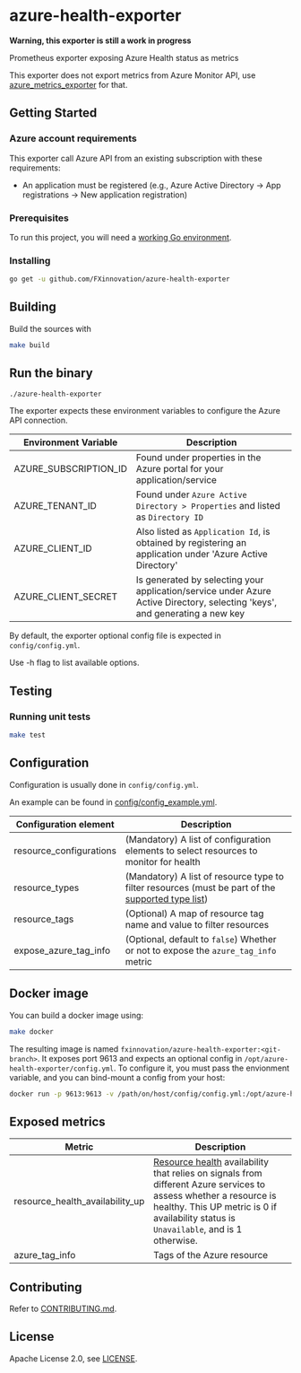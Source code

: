 # azure-health-exporter

**Warning, this exporter is still a work in progress**

Prometheus exporter exposing Azure Health status as metrics

This exporter does not export metrics from Azure Monitor API, use [azure_metrics_exporter](https://github.com/RobustPerception/azure_metrics_exporter) for that.

## Getting Started

### Azure account requirements

This exporter call Azure API from an existing subscription with these requirements:

* An application must be registered (e.g., Azure Active Directory -> App registrations -> New application registration)

### Prerequisites

To run this project, you will need a [working Go environment](https://golang.org/doc/install).

### Installing

```bash
go get -u github.com/FXinnovation/azure-health-exporter
```

## Building

Build the sources with

```bash
make build
```

## Run the binary

```bash
./azure-health-exporter
```

The exporter expects these environment variables to configure the Azure API
connection.

Environment Variable | Description
---------------------| -----------
AZURE_SUBSCRIPTION_ID | Found under properties in the Azure portal for your application/service
AZURE_TENANT_ID | Found under `Azure Active Directory > Properties` and listed as `Directory ID`
AZURE_CLIENT_ID | Also listed as `Application Id`, is obtained by registering an application under 'Azure Active Directory'
AZURE_CLIENT_SECRET | Is generated by selecting your application/service under Azure Active Directory, selecting 'keys', and generating a new key

By default, the exporter optional config file is expected in `config/config.yml`.

Use -h flag to list available options.

## Testing

### Running unit tests

```bash
make test
```

## Configuration

Configuration is usually done in `config/config.yml`.

An example can be found in
[config/config_example.yml](https://github.com/FXinnovation/azure-health-exporter/blob/master/config/config_example.yml).

Configuration element | Description
--------------------- | -----------
resource_configurations | (Mandatory) A list of configuration elements to select resources to monitor for health
resource_types | (Mandatory) A list of resource type to filter resources (must be part of the [supported type list](https://docs.microsoft.com/en-us/azure/service-health/resource-health-checks-resource-types))
resource_tags | (Optional) A map of resource tag name and value to filter resources
expose_azure_tag_info | (Optional, default to `false`) Whether or not to expose the `azure_tag_info` metric

## Docker image

You can build a docker image using:

```bash
make docker
```

The resulting image is named `fxinnovation/azure-health-exporter:<git-branch>`.
It exposes port 9613 and expects an optional config in `/opt/azure-health-exporter/config.yml`.
To configure it, you must pass the envionment variable, and you can bind-mount a config from your host:

```bash
docker run -p 9613:9613 -v /path/on/host/config/config.yml:/opt/azure-health-exporter/config/config.yml -e AZURE_SUBSCRIPTION_ID="my_subscription_id" -e AZURE_TENANT_ID="my_tenant_id" -e AZURE_CLIENT_ID="my_client_id" -e AZURE_CLIENT_SECRET="my_client_secret" fxinnovation/azure-health-exporter:<git-branch>
```

## Exposed metrics

Metric | Description
------ | -----------
resource_health_availability_up | [Resource health](https://docs.microsoft.com/en-us/azure/service-health/resource-health-overview) availability that relies on signals from different Azure services to assess whether a resource is healthy. This UP metric is 0 if availability status is `Unavailable`, and is 1 otherwise.
azure_tag_info | Tags of the Azure resource

## Contributing

Refer to [CONTRIBUTING.md](https://github.com/FXinnovation/azure-health-exporter/blob/master/CONTRIBUTING.md).

## License

Apache License 2.0, see [LICENSE](https://github.com/FXinnovation/azure-health-exporter/blob/master/LICENSE).
